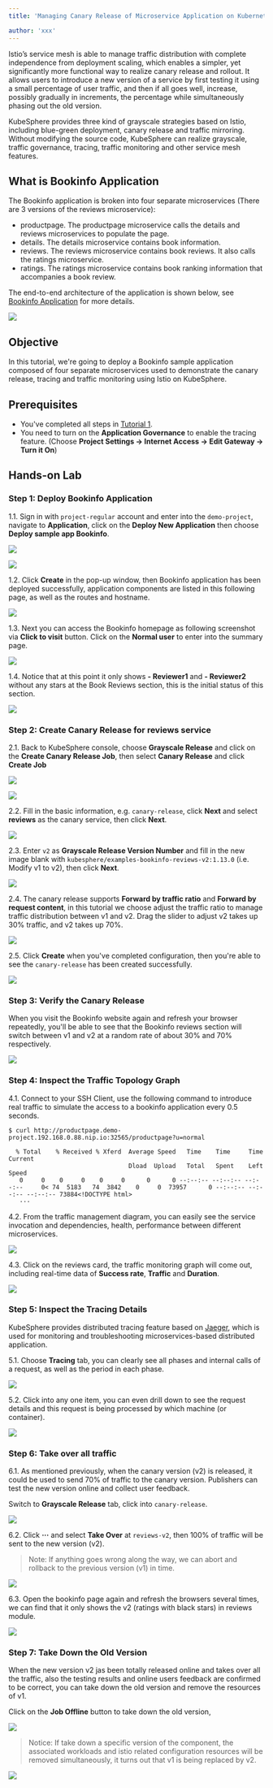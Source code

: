 ```yaml
---
title: 'Managing Canary Release of Microservice Application on Kubernetes with Istio'

author: 'xxx'
---
```


Istio’s service mesh is able to manage traffic distribution with complete independence from deployment scaling, which enables a simpler, yet significantly more functional way to realize canary release and rollout. It allows users to introduce a new version of a service by first testing it using a small percentage of user traffic, and then if all goes well, increase, possibly gradually in increments, the percentage while simultaneously phasing out the old version.

KubeSphere provides three kind of grayscale strategies based on Istio, including blue-green deployment, canary release and traffic mirroring. Without modifying the source code, KubeSphere can realize grayscale, traffic governance, tracing, traffic monitoring and other service mesh features.

## What is Bookinfo Application

The Bookinfo application is broken into four separate microservices (There are 3 versions of the reviews microservice):

- productpage. The productpage microservice calls the details and reviews microservices to populate the page.
- details. The details microservice contains book information.
- reviews. The reviews microservice contains book reviews. It also calls the ratings microservice.
- ratings. The ratings microservice contains book ranking information that accompanies a book review.

The end-to-end architecture of the application is shown below, see [Bookinfo Application](https://istio.io/docs/examples/bookinfo/) for more details.

![](https://pek3b.qingstor.com/kubesphere-docs/png/20190718152533.png)

## Objective

In this tutorial, we're going to deploy a Bookinfo sample application composed of four separate microservices used to demonstrate the canary release, tracing and traffic monitoring using Istio on KubeSphere.

## Prerequisites

- You've completed all steps in [Tutorial 1](admin-quick-start.md).
- You need to turn on the **Application Governance** to enable the tracing feature. (Choose **Project Settings → Internet Access → Edit Gateway → Turn it On**)

## Hands-on Lab

### Step 1: Deploy Bookinfo Application

1.1. Sign in with `project-regular` account and enter into the `demo-project`, navigate to **Application**, click on the **Deploy New Application** then choose **Deploy sample app Bookinfo**.

![](https://pek3b.qingstor.com/kubesphere-docs/png/20190718154143.png)

![](https://pek3b.qingstor.com/kubesphere-docs/png/20190718154251.png)

1.2. Click **Create** in the pop-up window, then Bookinfo application has been deployed successfully, application components are listed in this following page, as well as the routes and hostname.

![](https://pek3b.qingstor.com/kubesphere-docs/png/20190718154424.png)

1.3. Next you can access the Bookinfo homepage as following screenshot via **Click to visit** button. Click on the **Normal user** to enter into the summary page.

![](https://pek3b.qingstor.com/kubesphere-docs/png/20190718161448.png)

1.4. Notice that at this point it only shows **- Reviewer1** and **- Reviewer2** without any stars at the Book Reviews section, this is the initial status of this section.

![](https://pek3b.qingstor.com/kubesphere-docs/png/20190718161819.png)

### Step 2: Create Canary Release for reviews service

2.1. Back to KubeSphere console, choose **Grayscale Release** and click on the **Create Canary Release Job**, then select **Canary Release** and click **Create Job**

![](https://pek3b.qingstor.com/kubesphere-docs/png/20190718162152.png)

![](https://pek3b.qingstor.com/kubesphere-docs/png/20190718162308.png)

2.2. Fill in the basic information, e.g. `canary-release`, click **Next** and select **reviews** as the canary service, then click **Next**.

![](https://pek3b.qingstor.com/kubesphere-docs/png/20190718162550.png)

2.3. Enter `v2` as **Grayscale Release Version Number** and fill in the new image blank with `kubesphere/examples-bookinfo-reviews-v2:1.13.0` (i.e. Modify v1 to v2), then click **Next**.

![](https://pek3b.qingstor.com/kubesphere-docs/png/20190718162840.png)

2.4. The canary release supports **Forward by traffic ratio** and **Forward by request content**, in this tutorial we choose adjust the traffic ratio to manage traffic distribution between v1 and v2. Drag the slider to adjust v2 takes up 30% traffic, and v2 takes up 70%.

![](https://pek3b.qingstor.com/kubesphere-docs/png/20190718163639.png)

2.5. Click **Create** when you've completed configuration, then you're able to see the `canary-release` has been created successfully.

![](https://pek3b.qingstor.com/kubesphere-docs/png/20190718164216.png)

### Step 3: Verify the Canary Release

When you visit the Bookinfo website again and refresh your browser repeatedly, you'll be able to see that the Bookinfo reviews section will switch between v1 and v2 at a random rate of about 30% and 70% respectively.

![](https://pek3b.qingstor.com/kubesphere-docs/png/bookinfo-canary.gif)

### Step 4: Inspect the Traffic Topology Graph

4.1. Connect to your SSH Client, use the following command to introduce real traffic to simulate the access to a bookinfo application every 0.5 seconds.

```
$ curl http://productpage.demo-project.192.168.0.88.nip.io:32565/productpage?u=normal

  % Total    % Received % Xferd  Average Speed   Time    Time     Time  Current
                                 Dload  Upload   Total   Spent    Left  Speed
   0     0    0     0    0     0      0      0 --:--:-- --:--:-- --:--:--     0< 74  5183   74  3842    0     0  73957      0 --:--:-- --:--:-- --:--:-- 73884<!DOCTYPE html>
   ···
```

4.2. From the traffic management diagram, you can easily see the service invocation and dependencies, health, performance between different microservices.

![](https://pek3b.qingstor.com/kubesphere-docs/png/20190718170256.png)

4.3. Click on the reviews card, the traffic monitoring graph will come out, including real-time data of **Success rate**, **Traffic** and **Duration**.

![](https://pek3b.qingstor.com/kubesphere-docs/png/20190718170727.png)

### Step 5: Inspect the Tracing Details

KubeSphere provides distributed tracing feature based on [Jaeger](https://www.jaegertracing.io/), which is used for monitoring and troubleshooting microservices-based distributed application.

5.1. Choose **Tracing** tab, you can clearly see all phases and internal calls of a request, as well as the period in each phase.

![](https://pek3b.qingstor.com/kubesphere-docs/png/20190718171052.png)

5.2. Click into any one item, you can even drill down to see the request details and this request is being processed by which machine (or container).

![](https://pek3b.qingstor.com/kubesphere-docs/png/20190718173117.png)

### Step 6: Take over all traffic

6.1. As mentioned previously, when the canary version (v2) is released, it could be used to send 70% of traffic to the canary version. Publishers can test the new version online and collect user feedback.

Switch to **Grayscale Release** tab, click into `canary-release`.

![](https://pek3b.qingstor.com/kubesphere-docs/png/20190718181326.png)

6.2. Click **···** and select **Take Over** at `reviews-v2`, then 100% of traffic will be sent to the new version (v2).

> Note: If anything goes wrong along the way, we can abort and rollback to the previous version (v1) in time.

![](https://pek3b.qingstor.com/kubesphere-docs/png/20190718181413.png)

6.3. Open the bookinfo page again and refresh the browsers several times, we can find that it only shows the v2 (ratings with black stars) in reviews module.

![](https://pek3b.qingstor.com/kubesphere-docs/png/20190718235627.png)

### Step 7: Take Down the Old Version

When the new version v2 jas been totally released online and takes over all the traffic, also the testing results and online users feedback are confirmed to be correct, you can take down the old version and remove the resources of v1.

Click on the **Job Offline** button to take down the old version,

![](https://pek3b.qingstor.com/kubesphere-docs/png/20190719001803.png)

> Notice: If take down a specific version of the component, the associated workloads and istio related configuration resources will be removed simultaneously, it turns out that v1 is being replaced by v2.

![](https://pek3b.qingstor.com/kubesphere-docs/png/20190719001945.png)
